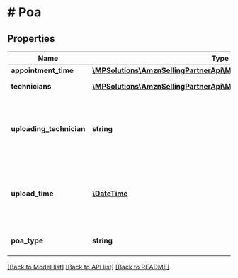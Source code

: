 # # Poa

## Properties

Name | Type | Description | Notes
------------ | ------------- | ------------- | -------------
**appointment_time** | [**\MPSolutions\AmznSellingPartnerApi\Models\Services\AppointmentTime**](AppointmentTime.md) |  | [optional]
**technicians** | [**\MPSolutions\AmznSellingPartnerApi\Models\Services\Technician[]**](Technician.md) | A list of technicians. | [optional]
**uploading_technician** | **string** | The identifier of the technician who uploaded the POA. | [optional]
**upload_time** | [**\DateTime**](\DateTime.md) | The date and time when the POA was uploaded, in ISO 8601 format. | [optional]
**poa_type** | **string** | The type of POA uploaded. | [optional]

[[Back to Model list]](../../README.md#models) [[Back to API list]](../../README.md#endpoints) [[Back to README]](../../README.md)
